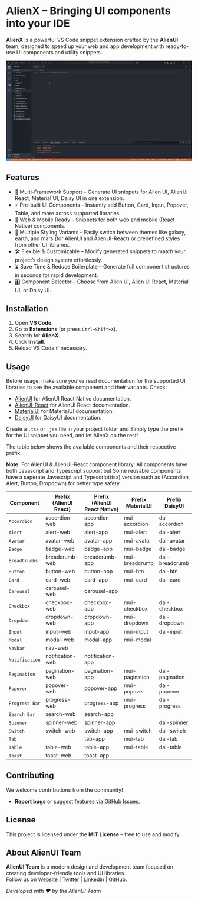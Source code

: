 # AlienX – Bringing UI components into your IDE

**AlienX** is a powerful VS Code snippet extension crafted by the **AlienUI** team, designed to speed up your web and app development with ready-to-use UI components and utility snippets.

![Demo Tutorial Video](alienx.gif)

## Features

- 🧩 Multi-Framework Support – Generate UI snippets for Alien UI, AlienUI React, Material UI, Daisy UI in one extension.
- ⚡ Pre-built UI Components – Instantly add Button, Card, Input, Popover, Table, and more across supported libraries.
- 🔄 Web & Mobile Ready – Snippets for both web and mobile (React Native) components.
- 🎨 Multiple Styling Variants – Easily switch between themes like galaxy, earth, and mars (for AlienUI and AlienUI-React) or predefined styles from other UI libraries.
- 🛠️ Flexible & Customizable – Modify generated snippets to match your project’s design system effortlessly.
- ⏳ Save Time & Reduce Boilerplate – Generate full component structures in seconds for rapid development.
- 🎛 Component Selector – Choose from Alien UI, Alien UI React, Material UI, or Daisy UI.

## Installation

1. Open **VS Code**.
2. Go to **Extensions** (or press `Ctrl+Shift+X`).
3. Search for **AlienX**.
4. Click **Install**.
5. Reload VS Code if necessary.

## Usage

Before usage, make sure you've read documentation for the supported UI libraries to see the available component and their variants. Check:

- [AlienUI](https://alienui.vercel.app) for AlienUI React Native documentation.
- [AlienUI-React](https://alienui-react.vercel.app) for AlienUI React documentation.
- [MaterialUI](https://mui.com/material-ui) for MaterialUI documentation.
- [DaisyUI](https://daisyui.com) for DaisyUI documentation.

Create a `.tsx` or `.jsx` file in your project folder and Simply type the prefix for the UI snippet you need, and let AlienX do the rest!

The table below shows the available components and their respective prefix.

**Note:** For AlienUI & AlienUI-React component library, All components have both Javascript and Typescript support but Some reusable components have a seperate Javascript and Typescript(tsx) version such as (Accordion, Alert, Button, Dropdown) for better type safety.

| **Component**  | **Prefix (AlienUI React)** | **Prefix (AlienUI React Native)** | **Prefix MaterialUI** | **Prefix DaisyUI** |
| -------------- | -------------------------- | --------------------------------- | --------------------- | ------------------ |
| `Accordion`    | accordion-web              | accordion-app                     | mui-accordion         | dai-accordion      |
| `Alert`        | alert-web                  | alert-app                         | mui-alert             | dai-alert          |
| `Avatar`       | avatar-web                 | avatar-app                        | mui-avatar            | dai-avatar         |
| `Badge`        | badge-web                  | badge-app                         | mui-badge             | dai-badge          |
| `BreadCrumbs`  | breadcrumb-web             | breadcrumb-app                    | mui-breadcrumb        | dai-breadcrumb     |
| `Button`       | button-web                 | button-app                        | mui-btn               | dai-btn            |
| `Card`         | card-web                   | card-app                          | mui-card              | dai-card           |
| `Carousel`     | carousel-web               | carousel-app                      |                       |                    |
| `Checkbox`     | checkbox-web               | checkbox-app                      | mui-checkbox          | dai-checkbox       |
| `Dropdown`     | dropdown-web               | dropdown-app                      | mui-dropdown          | dai-dropdown       |
| `Input`        | input-web                  | input-app                         | mui-input             | dai-input          |
| `Modal`        | modal-web                  | modal-app                         | mui-modal             |                    |
| `Navbar`       | nav-web                    |                                   |                       |                    |
| `Notification` | notification-web           | notification-app                  |                       |                    |
| `Pagination`   | pagination-web             | pagination-app                    | mui-pagination        | dai-pagination     |
| `Popover`      | popover-web                | popover-app                       | mui-popover           | dai-popover        |
| `Progress Bar` | progress-web               | progress-app                      | mui-progress          | dai-progress       |
| `Search Bar`   | search-web                 | search-app                        |                       |                    |
| `Spinner`      | spinner-web                | spinner-app                       |                       | dai-spinner        |
| `Switch`       | switch-web                 | switch-app                        | mui-switch            | dai-switch         |
| `Tab`          |                            | tab-app                           | mui-tab               | dai-tab            |
| `Table`        | table-web                  | table-app                         | mui-table             | dai-table          |
| `Toast`        | toast-web                  | toast-app                         |                       |                    |

## Contributing

We welcome contributions from the community!

- **Report bugs** or suggest features via [GitHub Issues](https://github.com/AlienUI-Org/AlienX/issues).

## License

This project is licensed under the **MIT License** – free to use and modify.

## About AlienUI Team

**AlienUI Team** is a modern design and development team focused on creating developer-friendly tools and UI libraries.  
Follow us on [Website](https://alienui.vercel.app) | [Twitter](https://x.com/alienui) | [Linkedin](https://linkedin.com/company/alien-ui) | [GitHub](https://github.com/AlienUI-Org).

_Developed with ❤️ by the AlienUI Team_
